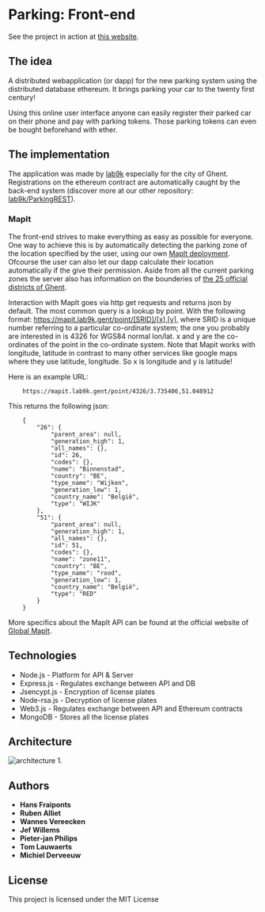 # Parking: Front-end
See the project in action at [this website](https://parkcoin.lab9k.gent/).

## The idea
A distributed webapplication (or dapp) for the new parking system using the distributed database ethereum. It brings 
parking your car to the twenty first century!

Using this online user interface anyone can easily register their parked car on their phone and pay with parking tokens.
 Those parking tokens can even be bought beforehand with ether.

## The implementation
The application was made by [lab9k](https://github.com/lab9k) especially for the city of Ghent. Registrations on the ethereum contract are 
automatically caught by the back-end system (discover more at our other repository: [lab9k/ParkingREST](https://github.com/lab9k/ParkingREST)).

### MapIt
The front-end strives to make everything as easy as possible for everyone. One way to achieve this is by automatically 
detecting the parking zone of the location specified by the user, using our own [MapIt deployment](https://mapit.lab9k.gent/).
Ofcourse the user can also let our dapp calculate their location automatically if the give their permission.
Aside from all the current parking zones the server also has information on the bounderies of 
[the 25 official districts of Ghent](https://stad.gent/over-gent-en-het-stadsbestuur/over-gent/gent-25-wijken).

Interaction with MapIt goes via http get requests and returns json by default.
The most common query is a lookup by point. With the following format:
 https://mapit.lab9k.gent/point/[SRID]/[x],[y], where SRID is a unique number referring to a particular co-ordinate 
 system; the one you probably are interested in is 4326 for WGS84 normal lon/lat. x and y are the co-ordinates of the 
 point in the co-ordinate system. Note that Mapit works with longitude, latitude in contrast to many other services like 
 google maps where they use latitude, longitude. So x is longitude and y is latitude!
 
Here is an example URL:

        https://mapit.lab9k.gent/point/4326/3.735406,51.048912

This returns the following json:

        {
            "26": {
                "parent_area": null,
                "generation_high": 1,
                "all_names": {},
                "id": 26,
                "codes": {},
                "name": "Binnenstad",
                "country": "BE",
                "type_name": "Wijken",
                "generation_low": 1,
                "country_name": "België",
                "type": "WIJK"
            },
            "51": {
                "parent_area": null,
                "generation_high": 1,
                "all_names": {},
                "id": 51,
                "codes": {},
                "name": "zone11",
                "country": "BE",
                "type_name": "rood",
                "generation_low": 1,
                "country_name": "België",
                "type": "RED"
            }
        }

More specifics about the MapIt API can be found at the official website of [Global MapIt](http://global.mapit.mysociety.org/).

## Technologies
* Node.js - Platform for API & Server
* Express.js - Regulates exchange between API and DB 
* Jsencypt.js - Encryption of license plates
* Node-rsa.js - Decryption of license plates
* Web3.js - Regulates exchange between API and Ethereum contracts
* MongoDB - Stores all the license plates

## Architecture

![architecture](https://raw.githubusercontent.com/lab9k/Parking/master/site/img/structure.png)
1. 

## Authors
* **Hans Fraiponts**
* **Ruben Alliet**
* **Wannes Vereecken**
* **Jef Willems**
* **Pieter-jan Philips**
* **Tom Lauwaerts**
* **Michiel Derveeuw**

## License
This project is licensed under the MIT License


